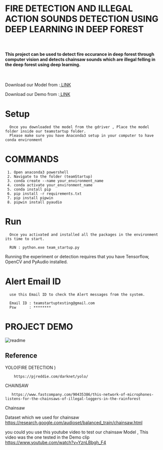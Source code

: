 
# FIRE DETECTION AND ILLEGAL ACTION SOUNDS DETECTION USING DEEP LEARNING IN DEEP FOREST
<br />

#### This project can be used to detect fire occurance in deep forest through computer vision and detects chainsaw sounds which are illegal felling in the deep forest using deep learning.


<br />

Download our Model from :[ LINK](https://drive.google.com/drive/folders/1KU4cD5f0baU_gUQcpq5hUBMNTBgMOCft?usp=sharing)


Download our Demo from :[ LINK](https://drive.google.com/drive/folders/1QmGoXz47neNPkNfhR-EqsKtzN5OHn4-g?usp=sharing)



# Setup 

      Once you downloaded the model from the gdriver , Place the model folder inside our teamstartup folder.
      Please make sure you have Anaconda3 setup in your computer to have conda environment 

# COMMANDS
     
     1. Open anaconda3 powershell
     2. Navigate to the folder (teamStartup)
     3. conda create --name your_environment_name
     4. conda activate your_environment_name
     5. conda install pip
     6. pip install -r requirements.txt
     7. pip install pipwin
     8. pipwin install pyaudio

# Run 

      Once you activated and installed all the packages in the environment its time to start.

      RUN : python.exe team_startup.py 

Running the experiment or detection requires that you have 
Tensorflow, OpenCV and PyAudio installed.

# Alert Email ID 
      use this Email ID to check the Alert messages from the system.

      Email ID : teamstartuptesting@gmail.com   
      Psw      : ********

# PROJECT DEMO

![readme](https://user-images.githubusercontent.com/83069802/162999631-e4464b90-86b3-4224-8f23-27ed1a8f5d63.jpeg)



## Reference
  YOLO(FIRE DETECTION )
```http
    https://pjreddie.com/darknet/yolo/ 
```
CHAINSAW
```http
   https://www.fastcompany.com/90435386/this-network-of-microphones-listens-for-the-chainsaws-of-illegal-loggers-in-the-rainforest
```

Chainsaw 

Dataset which we used for chainsaw <a href="https://research.google.com/audioset/balanced_train/chainsaw.html"> https://research.google.com/audioset/balanced_train/chainsaw.html</a>

you could you use this youtube video to test our chainsaw Model , This video was the one tested in the Demo clip <a href = "https://www.youtube.com/watch?v=YznLBbgh_F4">https://www.youtube.com/watch?v=YznLBbgh_F4</a>



